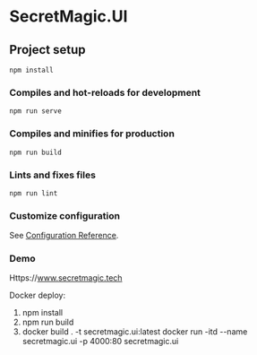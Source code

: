 # SecretMagic.UI

## Project setup
```
npm install
```

### Compiles and hot-reloads for development
```
npm run serve
```

### Compiles and minifies for production
```
npm run build
```

### Lints and fixes files
```
npm run lint
```

### Customize configuration
See [Configuration Reference](https://cli.vuejs.org/config/).

### Demo
Https://www.secretmagic.tech


Docker deploy:
1. npm install
2. npm run build
3. docker build . -t secretmagic.ui:latest
 docker run -itd --name secretmagic.ui -p 4000:80 secretmagic.ui